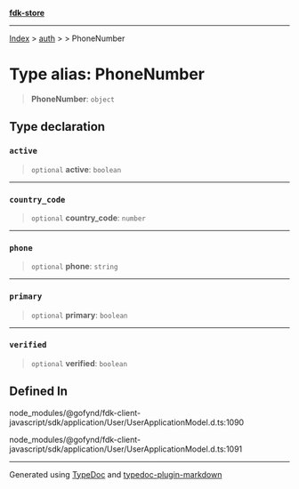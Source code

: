 [**fdk-store**](../../../README.md)
***

[Index](../../../API.md) > [auth](../../README.md) > [<internal>](../README.md) > PhoneNumber

# Type alias: PhoneNumber

> **PhoneNumber**: `object`

## Type declaration

### `active`

> `optional` **active**: `boolean`

***

### `country_code`

> `optional` **country\_code**: `number`

***

### `phone`

> `optional` **phone**: `string`

***

### `primary`

> `optional` **primary**: `boolean`

***

### `verified`

> `optional` **verified**: `boolean`

## Defined In

node\_modules/@gofynd/fdk-client-javascript/sdk/application/User/UserApplicationModel.d.ts:1090

node\_modules/@gofynd/fdk-client-javascript/sdk/application/User/UserApplicationModel.d.ts:1091

***
Generated using [TypeDoc](https://typedoc.org/) and [typedoc-plugin-markdown](https://www.npmjs.com/package/typedoc-plugin-markdown)
